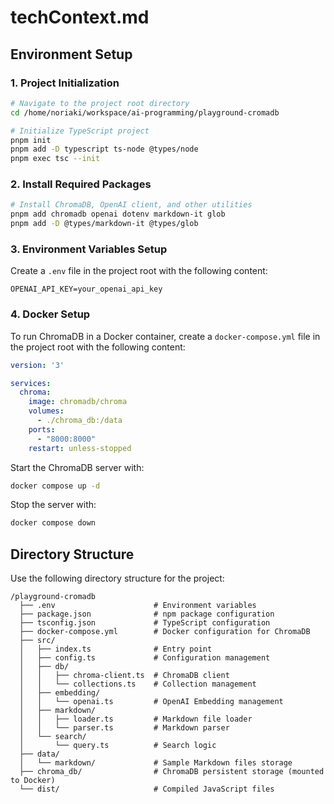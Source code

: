 # techContext.md

## Environment Setup

### 1. Project Initialization

```bash
# Navigate to the project root directory
cd /home/noriaki/workspace/ai-programming/playground-cromadb

# Initialize TypeScript project
pnpm init
pnpm add -D typescript ts-node @types/node
pnpm exec tsc --init
```

### 2. Install Required Packages

```bash
# Install ChromaDB, OpenAI client, and other utilities
pnpm add chromadb openai dotenv markdown-it glob
pnpm add -D @types/markdown-it @types/glob
```

### 3. Environment Variables Setup

Create a `.env` file in the project root with the following content:

```
OPENAI_API_KEY=your_openai_api_key
```

### 4. Docker Setup

To run ChromaDB in a Docker container, create a `docker-compose.yml` file in the project root with the following content:

```yaml
version: '3'

services:
  chroma:
    image: chromadb/chroma
    volumes:
      - ./chroma_db:/data
    ports:
      - "8000:8000"
    restart: unless-stopped
```

Start the ChromaDB server with:

```bash
docker compose up -d
```

Stop the server with:

```bash
docker compose down
```

## Directory Structure

Use the following directory structure for the project:

```
/playground-cromadb
  ├── .env                      # Environment variables
  ├── package.json              # npm package configuration
  ├── tsconfig.json             # TypeScript configuration
  ├── docker-compose.yml        # Docker configuration for ChromaDB
  ├── src/
  │   ├── index.ts              # Entry point
  │   ├── config.ts             # Configuration management
  │   ├── db/
  │   │   ├── chroma-client.ts  # ChromaDB client
  │   │   └── collections.ts    # Collection management
  │   ├── embedding/
  │   │   └── openai.ts         # OpenAI Embedding management
  │   ├── markdown/
  │   │   ├── loader.ts         # Markdown file loader
  │   │   └── parser.ts         # Markdown parser
  │   └── search/
  │       └── query.ts          # Search logic
  ├── data/
  │   └── markdown/             # Sample Markdown files storage
  ├── chroma_db/                # ChromaDB persistent storage (mounted to Docker)
  └── dist/                     # Compiled JavaScript files
